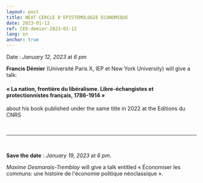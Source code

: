 ```yaml
---
layout: post
title: NEXT CERCLE D'EPISTEMOLOGIE ECONOMIQUE
date: 2023-01-12
ref: CEE-demier-2023-01-12
lang: en
anchor: true
---
```


<i class="fas fa-table"></i> Date : _January 12, 2023_ at _6 pm_

**Francis Démier** (Université Paris X, IEP et New York University) will give a talk:

#### « La nation, frontière du libéralisme. Libre-échangistes et protectionnistes français, 1786-1914 »

about his book published under the same title in 2022 at the Editions du CNRS

<!--more-->

<br>
<hr />
<br>

**Save the date** : _January 19, 2023_ at _6 pm_.

_Maxime Desmarais-Tremblay_ will give a talk entitled « Économiser les communs: une histoire de l'économie politique néoclassique ».
